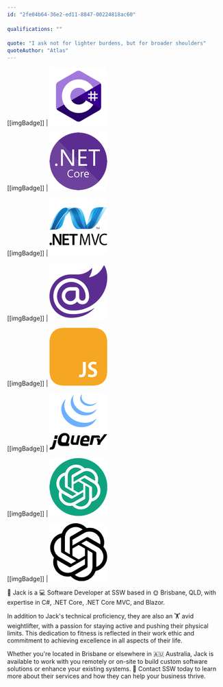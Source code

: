 ```yaml
---
id: "2fe04b64-36e2-ed11-8847-00224818ac60"

qualifications: ""

quote: "I ask not for lighter burdens, but for broader shoulders"
quoteAuthor: "Atlas"
---
```


[[imgBadge]]
| ![C#](../badges/Developer-c-sharp.png)

[[imgBadge]]
| ![.NET Core](../badges/Developer-dotnet-core.png)

[[imgBadge]]
| ![Blazor](../badges/Developer-dotnet-mvc.png)

[[imgBadge]]
| ![Blazor](../badges/Developer-blazor.png)

[[imgBadge]]
| ![Blazor](../badges/Developer-js.png)

[[imgBadge]]
| ![Blazor](../badges/Developer-j-query.png)

[[imgBadge]]
| ![Blazor](../badges/Developer-OpenAI-ChatGPT.png)

[[imgBadge]]
| ![Blazor](../badges/Developer-OpenAI.png)

👋 Jack is a 💻 Software Developer at SSW based in 🌞 Brisbane, QLD, with expertise in C#, .NET Core, .NET Core MVC, and Blazor.

In addition to Jack's technical proficiency, they are also an 🏋️ avid weightlifter, with a passion for staying active and pushing their physical limits. This dedication to fitness is reflected in their work ethic and commitment to achieving excellence in all aspects of their life.

Whether you're located in Brisbane or elsewhere in 🇦🇺 Australia, Jack is available to work with you remotely or on-site to build custom software solutions or enhance your existing systems. 💬 Contact SSW today to learn more about their services and how they can help your business thrive.
